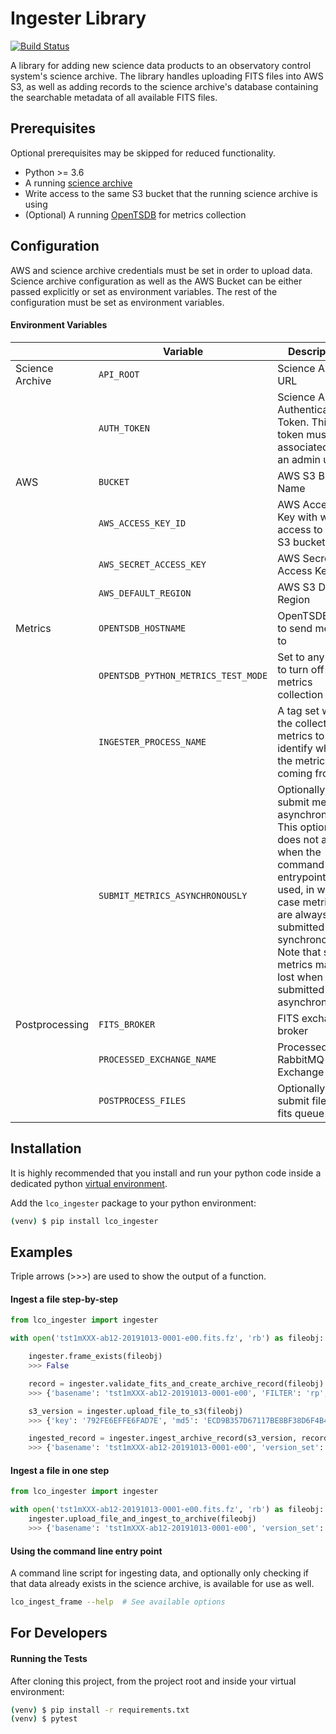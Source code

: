 Ingester Library
================
[![Build Status](https://travis-ci.com/observatorycontrolsystem/ingester.svg?branch=master)](https://travis-ci.com/observatorycontrolsystem/ingester)

A library for adding new science data products to an observatory control system's science archive. The library
handles uploading FITS files into AWS S3, as well as adding records to the science archive's database containing
the searchable metadata of all available FITS files.

## Prerequisites
Optional prerequisites may be skipped for reduced functionality.

- Python >= 3.6
- A running [science archive](https://github.com/observatorycontrolsystem/science-archive)
- Write access to the same S3 bucket that the running science archive is using
- (Optional) A running [OpenTSDB](http://opentsdb.net/) for metrics collection

## Configuration

AWS and science archive credentials must be set in order to upload data. Science archive configuration as well as the
AWS Bucket can be either passed explicitly or set as environment variables. The rest of the configuration must be
set as environment variables.

#### Environment Variables

|  | Variable | Description | Default |
| --- | -------- | ----------- | ------- |
| Science Archive | `API_ROOT` | Science Archive URL | `"http://localhost:8000/"` |
| | `AUTH_TOKEN` | Science Archive Authentication Token. This token must be associated with an admin user. | *empty string* |
| AWS | `BUCKET` | AWS S3 Bucket Name | `ingestertest` |
| | `AWS_ACCESS_KEY_ID` | AWS Access Key with write access to the S3 bucket | *empty string* |
| | `AWS_SECRET_ACCESS_KEY` | AWS Secret Access Key | *empty string* |
| | `AWS_DEFAULT_REGION` | AWS S3 Default Region | *empty string* |
| Metrics | `OPENTSDB_HOSTNAME` | OpenTSDB Host to send metrics to | *empty string* |
| | `OPENTSDB_PYTHON_METRICS_TEST_MODE` | Set to any value to turn off metrics collection | `False` |
| | `INGESTER_PROCESS_NAME` | A tag set with the collected metrics to identify where the metrics are coming from | `ingester` |
| | `SUBMIT_METRICS_ASYNCHRONOUSLY` | Optionally submit metrics asynchronously. This option does not apply when the command line entrypoint is used, in which case metrics are always submitted synchronously. Note that some metrics may be lost when submitted asynchronously. | `False` |
| Postprocessing  | `FITS_BROKER` | FITS exchange broker  | `memory://localhost` |
| | `PROCESSED_EXCHANGE_NAME` | Processed files RabbitMQ Exchange Name | `archived_fits` |
| | `POSTPROCESS_FILES` | Optionally submit files to fits queue  | `True` |


## Installation

It is highly recommended that you install and run your python code inside a dedicated python
[virtual environment](https://docs.python.org/3/tutorial/venv.html).

Add the `lco_ingester` package to your python environment:

```bash
(venv) $ pip install lco_ingester
```

## Examples
Triple arrows (>>>) are used to show the output of a function.

#### Ingest a file step-by-step

```python
from lco_ingester import ingester

with open('tst1mXXX-ab12-20191013-0001-e00.fits.fz', 'rb') as fileobj:

    ingester.frame_exists(fileobj)
    >>> False

    record = ingester.validate_fits_and_create_archive_record(fileobj)
    >>> {'basename': 'tst1mXXX-ab12-20191013-0001-e00', 'FILTER': 'rp', 'DATE-OBS': '2019-10-13T10:13:00', ... }

    s3_version = ingester.upload_file_to_s3(fileobj)
    >>> {'key': '792FE6EFFE6FAD7E', 'md5': 'ECD9B357D67117BE8BF38D6F4B4A6', 'extension': '.fits.fz'}

    ingested_record = ingester.ingest_archive_record(s3_version, record)
    >>> {'basename': 'tst1mXXX-ab12-20191013-0001-e00', 'version_set': [{'key': '792FE6EFFE6FAD7E', 'md5': 'ECD9B357D67117BE8BF38D6F4B4A6', 'extension': '.fits.fz'}], 'frameid': 400321, ... }
```

#### Ingest a file in one step

```python
from lco_ingester import ingester

with open('tst1mXXX-ab12-20191013-0001-e00.fits.fz', 'rb') as fileobj:
    ingester.upload_file_and_ingest_to_archive(fileobj)
    >>> {'basename': 'tst1mXXX-ab12-20191013-0001-e00', 'version_set': [{'key': '792FE6EFFE6FAD7E', 'md5': 'ECD9B357D67117BE8BF38D6F4B4A6', 'extension': '.fits.fz'}], 'frameid': 400321, ... }
```

#### Using the command line entry point
A command line script for ingesting data, and optionally only checking if that data already exists
in the science archive, is available for use as well.

```bash
lco_ingest_frame --help  # See available options
```

## For Developers

#### Running the Tests
After cloning this project, from the project root and inside your virtual environment:
```bash
(venv) $ pip install -r requirements.txt
(venv) $ pytest
````
